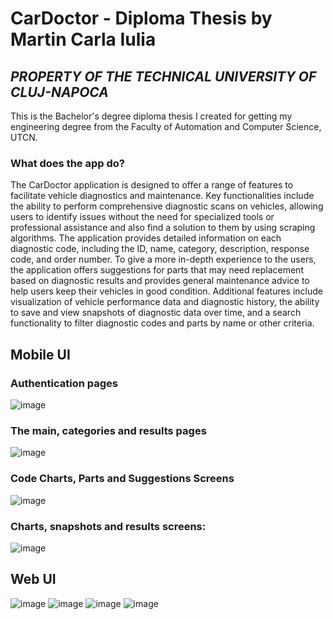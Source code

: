 # CarDoctor - Diploma Thesis by Martin Carla Iulia
## _*PROPERTY OF THE TECHNICAL UNIVERSITY OF CLUJ-NAPOCA*_
This is the Bachelor's degree diploma thesis I created for getting my engineering degree from the Faculty of Automation and Computer Science, UTCN.



### What does the app do?
  The CarDoctor application is designed to offer a range of features to facilitate vehicle 
diagnostics and maintenance. Key functionalities include the ability to perform 
comprehensive diagnostic scans on vehicles, allowing users to identify issues without the 
need for specialized tools or professional assistance and also find a solution to them by 
using scraping algorithms. The application provides detailed information on each 
diagnostic code, including the ID, name, category, description, response code, and order 
number. To give a more in-depth experience to the users, the application offers 
suggestions for parts that may need replacement based on diagnostic results and provides 
general maintenance advice to help users keep their vehicles in good condition. Additional 
features include visualization of vehicle performance data and diagnostic history, the 
ability to save and view snapshots of diagnostic data over time, and a search functionality 
to filter diagnostic codes and parts by name or other criteria.

## Mobile UI

### Authentication pages
![image](https://github.com/user-attachments/assets/78c0eb57-05d1-491d-b4f3-d3e83578cdbe)

### The main, categories and results pages
![image](https://github.com/user-attachments/assets/b63f24c9-36e4-451e-bd58-a906c15f7d00)

### Code Charts, Parts and Suggestions Screens

![image](https://github.com/user-attachments/assets/f8ddcd44-120f-4470-b0ba-bde2357f7044)

### Charts, snapshots and results screens:
![image](https://github.com/user-attachments/assets/9416925a-e686-4fa3-a224-6cfa0f3aa341)

## Web UI
![image](https://github.com/user-attachments/assets/d9a91cd7-4fdf-4694-afd7-2a2b5e5e49fc)  ![image](https://github.com/user-attachments/assets/5a09ff62-032f-4ccf-ba60-236db948cd13)
![image](https://github.com/user-attachments/assets/bee42382-418a-412b-a664-471691aa14aa)
![image](https://github.com/user-attachments/assets/fbb14ecf-67aa-440f-b461-782efd143e09)



